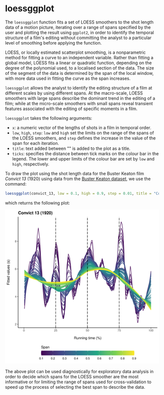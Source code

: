 # loessggplot

The ```loessggplot``` function fits a set of LOESS smoothers to the shot length data of a motion picture, iterating over a range of spans specified by the user and plotting the result using ```ggplot2```, in order to identify the temporal structure of a film's editing without committing the analyst to a particular level of smoothing before applying the function. 

LOESS, or locally estimated scatterplot smoothing, is a nonparametric method for fitting a curve to an independent variable. Rather than fitting a global model, LOESS fits a linear or quadratic function, depending on the degree of the polynomial used, to a localised section of the data. The size of the segment of the data is determined by the span of the local window, with more data used in fitting the curve as the span increases. 

```loessggplot``` allows the analyst to identify the editing structure of a film at different scales by using different spans. At the macro-scale, LOESS smoothers with large spans describe the dominant trend in the editing of a film; while at the micro-scale smoothers with small spans reveal transient features associated with the editing of specific moments in a film.

```loessggplot``` takes the following arguments:

- ```x```: a numeric vector of the lengths of shots in a film in temporal order.
- ```low```, ```high```, ```step```: ```low``` and ```high``` set the limits on the range of the spans of the LOESS smoothers, and ```step``` defines the increase in the value of the span for each iteration.
- ```title```: text added between "" is added to the plot as a title.
- ```ticks```: specifies the distance between tick marks on the colour bar in the legend. The lower and upper limits of the colour bar are set by ```low``` and ```high```, respectively.

To draw the plot using the shot length data for the Buster Keaton film *Convict 13* (1920) using data from the [Buster Keaton dataset](https://computationalfilmanalysis.wordpress.com/2020/07/07/keaton-data-set/), we use the command:

```R
loessggplot(convict_13, low = 0.1, high = 0.9, step = 0.01, title = "Convict 13 (1920)", ticks = 0.1)
```
which returns the following plot:

![Time series of editing in Buster Keaton's Convict 13 (1920)](images/Convict_13.png)

The above plot can be used diagnostically for exploratory data analysis in order to decide which spans for the LOESS smoother are the most informative or for limiting the range of spans used for cross-validation to speed up the process of selecting the best span to describe the data.
